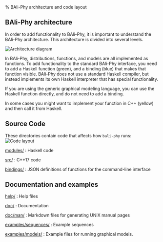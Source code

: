 % BAli-Phy architecture and code layout

## BAli-Phy architecture

In order to add functionality to BAli-Phy, it is important to understand the BAli-Phy architecture.  This architecture is divided into several levels. 

![Architecture diagram](architecture.png)

In BAli-Phy, distributions, functions, and models are all implemented as functions.  To add functionality to the standard BAli-Phy interface, you need to add a Haskell function (green), and a binding (blue) that makes that function visible. BAli-Phy does not use a standard Haskell compiler, but instead implements its own Haskell interpreter that has special functionality.

If you are using the generic graphical modeling language, you can use the Haskell function directly, and do not need to add a binding.

In some cases you might want to implement your function in C++ (yellow) and then call it from Haskell.

## Source Code

These directories contain code that affects how `bali-phy` runs:
![Code layout](code-layout.png)

[modules/](https://github.com/bredelings/BAli-Phy/blob/master/modules)
: Haskell code

[src/](https://github.com/bredelings/BAli-Phy/blob/master/src)
: C++17 code

[bindings/](https://github.com/bredelings/BAli-Phy/blob/master/bindings)
: JSON definitions of functions for the command-line interface

## Documentation and examples

[help/](https://github.com/bredelings/BAli-Phy/blob/master/help)
: Help files

[doc/](https://github.com/bredelings/BAli-Phy/blob/master/doc/)
: Documentation

[doc/man/](https://github.com/bredelings/BAli-Phy/blob/master/doc/man/)
: Markdown files for generating UNIX manual pages

[examples/sequences/](https://github.com/bredelings/BAli-Phy/blob/master/examples/sequences/)
: Example sequences

[examples/models/](https://github.com/bredelings/BAli-Phy/blob/master/examples/models/)
: Example files for running graphical models.

